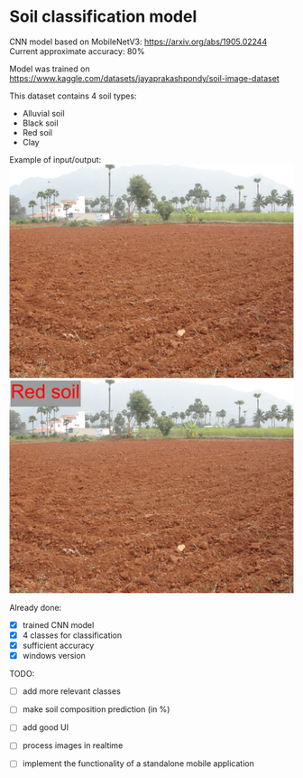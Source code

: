 # Soil classification model
CNN model based on MobileNetV3: https://arxiv.org/abs/1905.02244
Current approximate accuracy: 80%

Model was trained on https://www.kaggle.com/datasets/jayaprakashpondy/soil-image-dataset

This dataset contains 4 soil types:
- Alluvial soil
- Black soil
- Red soil
- Clay

Example of input/output:
![](./readme_files/Copy%20of%202560px-A_red_soil_crop_field.JPG.jpg)
![](./readme_files/Copy%20of%202560px-A_red_soil_crop_field%20(labeled).JPG.jpg)

Already done:
- [X] trained CNN model
- [X] 4 classes for classification
- [X] sufficient accuracy
- [X] windows version

TODO:
- [ ] add more relevant classes
- [ ] make soil composition prediction (in %)
- [ ] add good UI
- [ ] process images in realtime
- [ ] implement the functionality of a standalone mobile application

